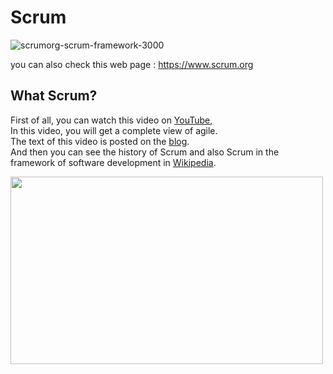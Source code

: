 
# Scrum


![scrumorg-scrum-framework-3000](https://static.scrum.org/web/images/Scrumorg-Scrum-Framework-scrubbed.png)<br>


you can also check this web page : <https://www.scrum.org>


## What Scrum?

[YouTube]: <https://www.youtube.com/watch?v=502ILHjX9EE>
[blog]: <https://blog.crisp.se/2012/10/25/henrikkniberg/agile-product-ownership-in-a-nutshell>
[Wikipedia]: <https://en.wikipedia.org/wiki/Scrum_(software_development)>
First of all, you can watch this video on [YouTube],<br>
In this video, you will get a complete view of agile.<br>
The text of this video is posted on the [blog].
<br>
And then you can see the history of Scrum and also Scrum in the framework of software development in [Wikipedia].



<img src="https://user-images.githubusercontent.com/92257857/183408659-be93c96f-7c31-4de5-bded-acea16ffce62.png" width="500" height="300">


